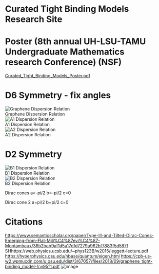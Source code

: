 # Curated Tight Binding Models Research Site

# Poster (8th annual UH-LSU-TAMU Undergraduate Mathematics research Conference) (NSF)
[Curated_Tight_Binding_Models_Poster.pdf](https://github.com/user-attachments/files/19432346/Curated_Tight_Binding_Models_Poster.pdf)


# D6 Symmetry - fix angles

![Graphene Dispersion Relation](https://github.com/user-attachments/assets/79e3e6b8-a970-49d9-89a2-58d8a16f194a) <br/>
Graphene Dispersion Relation<br/>
![A1 Dispersion Relation](https://github.com/user-attachments/assets/f0b13a1c-e676-4bd1-9fb4-49e8bcf205fa)<br/>
A1 Dispersion Relation<br/>
![A2 Dispersion Relation](https://github.com/user-attachments/assets/0a76dff8-6c15-4a42-9eb8-dd6926992e5e)<br/>
A2 Dispersion Relation<br/>

# D2 Symmetry

![B1 Dispersion Relation](https://github.com/user-attachments/assets/ea63a715-88c2-4ec7-99b2-9bc45c3d184d)<br/>
B1 Dispersion Relation<br/>
![B2 Dispersion Relation](https://github.com/user-attachments/assets/9accc0be-7896-4958-8727-966b25e5d7a8)<br/>
B2 Dispersion Relation<br/>

Dirac cones
a=-pi/2
b=-pi/2
c=0

Dirac cone 2
a=pi/2
b=pi/2
c=0

# Citations

https://www.semanticscholar.org/paper/Type-III-and-Tilted-Dirac-Cones-Emerging-from-Flat-Mili%C4%87evi%C4%87-Montambaux/38b2bab9af1d5a17dfd7279a962bf7883f5d587f
SHhttps://web.physics.ucsb.edu/~phys123B/w2015/leggett-lecture.pdf 
https://hyperphysics.gsu.edu/hbase/quantum/eigen.html
https://cpb-us-w2.wpmucdn.com/u.osu.edu/dist/3/67057/files/2018/09/graphene_tight-binding_model-1ny95f1.pdf
![image](https://github.com/user-attachments/assets/800017c5-b135-4539-b0fc-1e4aaa0467e6)
